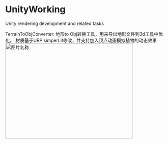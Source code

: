 # UnityWorking
Unity rendering development and related tasks

TerrainToObjConverter:
地形to Obj转换工具，用来导出地形文件到3d工具中优化。
材质基于URP simperLit修改，并支持加入顶点动画模拟植物的动态效果
 <img src="https://github-production-user-asset-6210df.s3.amazonaws.com/62659822/296648449-0fce315e-e04d-4118-90ec-530e8e2bb07f.png" width = "400" height = "300" alt="图片名称" align=center />
